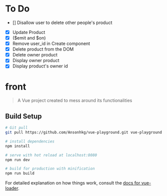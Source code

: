 # To Do
- [] Disallow user to delete other people's product
- [x] Update Product 
- [x] ($emit and $on)
- [x] Remove user_id in Create component
- [x] Delete product from the DOM
- [x] Delete owner product
- [x] Display owner product
- [x] Display product's owner id

# front

> A Vue project created to mess around its functionalities

## Build Setup

``` bash
# Git pull
git pull https://github.com/Ansonhkg/vue-playground.git vue-playground

# install dependencies
npm install

# serve with hot reload at localhost:8080
npm run dev

# build for production with minification
npm run build
```

For detailed explanation on how things work, consult the [docs for vue-loader](http://vuejs.github.io/vue-loader).
